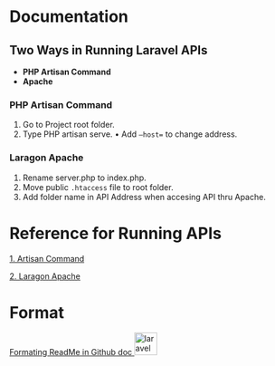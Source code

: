 
# Documentation
## Two Ways in Running Laravel APIs
- **PHP Artisan Command**
- **Apache**

### PHP Artisan Command
 1. Go to Project root folder.
 2. Type PHP artisan serve.
     •	Add `–host=` to change address.

### Laragon Apache
 1. Rename server.php to index.php.
 2. Move public `.htaccess` file to root folder.
 3. Add folder name in API Address when accesing API thru Apache.


# Reference for Running APIs
 
[1. Artisan Command](https://laravel.com/docs/4.2/quick)

[2. Laragon Apache](https://www.youtube.com/watch?v=RFrnm5VAoP4)


# Format
[Formating ReadMe in Github doc ](https://docs.github.com/en/get-started/writing-on-github/getting-started-with-writing-and-formatting-on-github/basic-writing-and-formatting-syntax)
<img src="https://cdn.jsdelivr.net/npm/simple-icons@3.0.1/icons/github.svg" alt="laravel" width="40" height="40"/>

